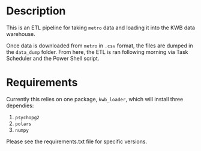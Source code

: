 # Description

This is an ETL pipeline for taking `metro` data and loading it into the KWB data warehouse.

Once data is downloaded from `metro` in `.csv` format, the files are dumped in the `data_dump` folder. From here, the ETL is ran following morning via Task Scheduler and the Power Shell script.

# Requirements

Currently this relies on one package, `kwb_loader`, which will install three dependies:


1. `psychopg2`
2. `polars`
3. `numpy`

Please see the requirements.txt file for specific versions.